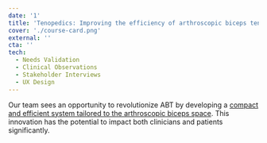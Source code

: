 ```yaml
---
date: '1'
title: 'Tenopedics: Improving the efficiency of arthroscopic biceps tenodesis surgery'
cover: './course-card.png'
external: ''
cta: ''
tech:
  - Needs Validation
  - Clinical Observations
  - Stakeholder Interviews
  - UX Design
---
```


Our team sees an opportunity to revolutionize ABT by developing a [compact and efficient system tailored to the arthroscopic biceps space](/path-to-tenopedics-page). This innovation has the potential to impact both clinicians and patients significantly.

